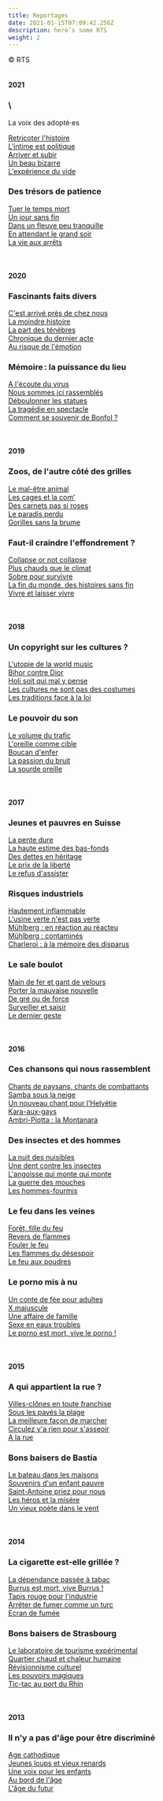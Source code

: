 ```yaml
---
title: Reportages
date: 2021-01-15T07:09:42.256Z
description: here’s some RTS
weight: 2
---
```

© RTS\
\
\
**2021**

### \
La voix des adopté·es

[Retricoter l'histoire](https://www.rts.ch/play/radio/vacarme/audio/adoption-15-retricoter-lhistoire?id=12469798)\
[L'intime est politique](https://www.rts.ch/play/radio/vacarme/audio/adoption-25-lintime-est-politique?id=12473621)\
[Arriver et subir](https://www.rts.ch/play/radio/vacarme/audio/adoption-35-arriver-et-subir?id=12476459)\
[Un beau bizarre](https://www.rts.ch/play/radio/vacarme/audio/adoption-45-un-beau-bizarre?id=12479218)\
[L'expérience du vide](https://www.rts.ch/play/radio/vacarme/audio/adoption-55-lexperience-du-vide?id=12481686)

### Des trésors de patience

[Tuer le temps mort](https://www.rts.ch/play/radio/vacarme/audio/patience-15-tuer-le-temps-mort?id=12257305)\
[Un jour sans fin](https://www.rts.ch/play/radio/vacarme/audio/patience-25-un-jour-sans-fin?id=12261019)\
[Dans un fleuve peu tranquille](https://www.rts.ch/play/radio/vacarme/audio/patience-35-dans-un-fleuve-peu-tranquille?id=12263811)\
[En attendant le grand soir](https://www.rts.ch/play/radio/vacarme/audio/patience-45-en-attendant-le-grand-soir?id=12265979)\
[La vie aux arrêts](https://www.rts.ch/play/radio/vacarme/audio/patience-55-la-vie-aux-arrets?id=12268922)\
\
\
\
**2020**

### Fascinants faits divers

[C'est arrivé près de chez nous](https://www.rts.ch/play/radio/vacarme/audio/faits-divers-15-cest-arrive-pres-de-chez-nous?id=11841282)\
[La moindre histoire](https://www.rts.ch/play/radio/vacarme/audio/faits-divers-25-la-moindre-histoire?id=11844682)\
[La part des ténèbres](https://www.rts.ch/play/radio/vacarme/audio/faits-divers-35-la-part-des-tenebres?id=11847254)\
[Chronique du dernier acte](https://www.rts.ch/play/radio/vacarme/audio/faits-divers-45-chronique-du-dernier-acte?id=11849725)\
[Au risque de l'émotion](https://www.rts.ch/play/radio/vacarme/audio/faits-divers-55-au-risque-de-lemotion?id=11812630)

### Mémoire : la puissance du lieu

[A l'écoute du virus](https://www.rts.ch/play/radio/vacarme/audio/lieux-de-memoire-15-a-lecoute-du-virus?id=11601356)\
[Nous sommes ici rassemblés](https://www.rts.ch/play/radio/vacarme/audio/lieux-de-memoire-25-nous-sommes-ici-rassembles?id=11604981)\
[Déboulonner les statues](https://www.rts.ch/play/radio/vacarme/audio/lieux-de-memoire-35-deboulonner-les-statues?id=11607945)\
[La tragédie en spectacle](https://www.rts.ch/play/radio/vacarme/audio/lieux-de-memoire-45-la-tragedie-en-spectacle?id=11610164)\
[Comment se souvenir de Bonfol ?](https://www.rts.ch/play/radio/vacarme/audio/lieux-de-memoire-55-comment-se-souvenir-de-bonfol?id=11612904)\
\
\
\
**2019**

### Zoos, de l'autre côté des grilles

[Le mal-être animal](https://www.rts.ch/play/radio/vacarme/audio/zoos-15-le-mal-etre-animal?id=10963958)\
[Les cages et la com’](https://www.rts.ch/play/radio/vacarme/audio/zoos-25-les-cages-et-la-com?id=10966946)\
[Des carnets pas si roses](https://www.rts.ch/play/radio/vacarme/audio/zoos-35-des-carnets-pas-si-roses?id=10968736)\
[Le paradis perdu](https://www.rts.ch/play/radio/vacarme/audio/zoos-45-le-paradis-perdu?id=10969773)\
[Gorilles sans la brume](https://www.rts.ch/play/radio/vacarme/audio/zoos-55-gorille-sans-la-brume?id=10971503)

### Faut-il craindre l'effondrement ?

[Collapse or not collapse](https://www.rts.ch/play/radio/vacarme/audio/effondrement-15-collapse-or-not-collapse?id=10729172)\
[Plus chauds que le climat](https://www.rts.ch/play/radio/vacarme/audio/effondrement-25-plus-chaud-que-le-climat?id=10732917)\
[Sobre pour survivre](https://www.rts.ch/play/radio/vacarme/audio/effondrement-35-sobre-pour-survivre?id=10735087)\
[La fin du monde, des histoires sans fin](https://www.rts.ch/play/radio/vacarme/audio/effondrement-45-la-fin-du-monde-des-histoires-sans-fin?id=10738533)\
[Vivre et laisser vivre](https://www.rts.ch/play/radio/vacarme/audio/effondrement-55-vivre-et-laisser-vivre?id=10740862)\
\
\
\
**2018**

### Un copyright sur les cultures ?

[L'utopie de la world music](https://www.rts.ch/play/radio/vacarme/audio/appropriation-culturelle-15-lutopie-de-la-world-music?id=9865055)\
[Bihor contre Dior](https://www.rts.ch/play/radio/vacarme/audio/appropriation-culturelle-25-bihor-contre-dior?id=9869024)\
[Holi soit qui mal y pense](https://www.rts.ch/play/radio/vacarme/audio/appropriation-culturelle-35-holi-soit-qui-mal-y-pense?id=10539232)\
[Les cultures ne sont pas des costumes](https://www.rts.ch/play/radio/vacarme/audio/appropriation-culturelle-45-les-cultures-ne-sont-pas-des-costumes?id=9874386)\
[Les traditions face à la loi](https://www.rts.ch/play/radio/vacarme/audio/appropriation-culturelle-55-les-traditions-face-a-la-loi?id=9876922&station=a9e7621504c6959e35c3ecbe7f6bed0446cdf8da)

### Le pouvoir du son

[Le volume du trafic](https://www.rts.ch/play/radio/vacarme/audio/bruits-15-le-volume-du-trafic?id=10022709)\
[L'oreille comme cible](https://www.rts.ch/play/radio/vacarme/audio/bruits-25-loreille-comme-cible?id=10025810)\
[Boucan d'enfer](https://www.rts.ch/play/radio/vacarme/audio/bruits-35-boucan-denfer?id=10028419)\
[La passion du bruit](https://www.rts.ch/play/radio/vacarme/audio/bruits-45-la-passion-du-bruit?id=10030894)\
[La sourde oreille](https://www.rts.ch/play/radio/vacarme/audio/bruits-55-la-sourde-oreille?id=10033328)\
\
\
\
**2017**

### Jeunes et pauvres en Suisse

[La pente dure](https://www.rts.ch/play/radio/vacarme/audio/jeunes-pauvres-15-la-pente-dure?id=9119265)\
[La haute estime des bas-fonds](https://www.rts.ch/play/radio/vacarme/audio/jeunes-pauvres-25-la-haute-estime-des-bas-fonds?id=9122218)\
[Des dettes en héritage](https://www.rts.ch/play/radio/vacarme/audio/jeunes-pauvres-35-des-dettes-en-heritage?id=9126108&station=a9e7621504c6959e35c3ecbe7f6bed0446cdf8da)\
[Le prix de la liberté](https://www.rts.ch/play/radio/vacarme/audio/jeunes-pauvres-45-le-prix-de-la-liberte?id=9129247)\
[Le refus d'assister](https://www.rts.ch/play/radio/vacarme/audio/jeunes-pauvres-55-le-refus-dassister?id=9132283)

### Risques industriels

[Hautement inflammable](https://www.rts.ch/play/radio/vacarme/audio/risques-industriels-15--hautement-inflammable?id=8964769)\
[L'usine verte n'est pas verte](https://www.rts.ch/play/radio/vacarme/audio/risques-industriels-25-lusine-verte-nest-pas-verte?id=8968042)\
[Mühlberg : en réaction au réacteu](https://www.rts.ch/play/radio/vacarme/audio/risques-industriels-35-muehlberg-1-en-reaction-au-reacteur?id=8972143)\
[Mühlberg : contaminés](https://www.rts.ch/play/radio/vacarme/audio/risques-industriels-45-muehlberg-2-contamines?id=8974972)\
[Charleroi : à la mémoire des disparus](https://www.rts.ch/play/radio/vacarme/audio/risques-industriels-55-a-la-memoire-des-disparus?id=8977501)

### Le sale boulot

[Main de fer et gant de velours](https://www.rts.ch/play/radio/vacarme/audio/sale-boulot-main-de-fer-et-gant-de-velours?id=8840651)\
[Porter la mauvaise nouvelle](https://www.rts.ch/play/radio/vacarme/audio/sale-boulot-porter-la-mauvaise-nouvelle?id=8842824&startTime=1552)\
[De gré ou de force](https://www.rts.ch/play/radio/vacarme/audio/sale-boulot-de-gre-ou-de-force?id=9189495)\
[Surveiller et saisir](https://www.rts.ch/play/radio/vacarme/audio/sale-boulot-surveiller-et-saisir?id=8847999)\
[Le dernier geste](https://www.rts.ch/play/radio/vacarme/audio/sale-boulot-le-dernier-geste?id=8850217)\
\
\
\
**2016**

### Ces chansons qui nous rassemblent

[Chants de paysans, chants de combattants](https://www.rts.ch/play/radio/vacarme/audio/ces-chansons-qui-nous-rassemblent-15?id=7369391)\
[Samba sous la neige](https://www.rts.ch/play/radio/vacarme/audio/ces-chansons-qui-nous-rassemblent-25?id=7371508)\
[Un nouveau chant pour l'Helvétie](https://www.rts.ch/play/radio/vacarme/audio/ces-chansons-qui-nous-rassemblent-35?id=7373541)\
[Kara-aux-gays](https://www.rts.ch/play/radio/vacarme/audio/ces-chansons-qui-nous-rassemblent-45?id=7375629)\
[Ambri-Piotta : la Montanara](https://www.rts.ch/play/radio/vacarme/audio/ces-chansons-qui-nous-rassemblent-55?id=7377475)

### Des insectes et des hommes

[La nuit des nuisibles](https://www.rts.ch/play/radio/vacarme/audio/des-insectes-et-des-hommes-15?id=7621444)\
[Une dent contre les insectes](https://www.rts.ch/play/radio/vacarme/audio/des-insectes-et-des-hommes-25?id=8217024)\
[L'angoisse qui monte qui monte](https://www.rts.ch/play/radio/vacarme/audio/des-insectes-et-des-hommes-35?id=7627023)\
[La guerre des mouches](https://www.rts.ch/play/radio/vacarme/audio/des-insectes-et-des-hommes-45?id=8219728)\
[Les hommes-fourmis](https://www.rts.ch/play/radio/vacarme/audio/des-insectes-et-des-hommes-55?id=8220375)

### Le feu dans les veines

[Forêt, fille du feu](https://www.rts.ch/play/radio/vacarme/audio/le-feu-dans-les-veines-15?id=7940607)\
[Revers de flammes](https://www.rts.ch/play/radio/vacarme/audio/le-feu-dans-les-veines-25?id=7943214)\
[Fouler le feu](https://www.rts.ch/play/radio/vacarme/audio/le-feu-dans-les-veines-35?id=7946744)\
[Les flammes du désespoir](https://www.rts.ch/play/radio/vacarme/audio/le-feu-dans-les-veines-45?id=8723624)\
[Le feu aux poudres](https://www.rts.ch/play/radio/vacarme/audio/le-feu-dans-les-veines-55?id=8726200)

### Le porno mis à nu

[Un conte de fée pour adultes](https://www.rts.ch/play/radio/vacarme/audio/le-porno-mis-a-nu-15?id=8026176)\
[X majuscule](https://www.rts.ch/play/radio/vacarme/audio/le-porno-mis-a-nu-25?id=8028977)\
[Une affaire de famille](https://www.rts.ch/play/radio/vacarme/audio/le-porno-mis-a-nu-35?id=8032723)\
[Sexe en eaux troubles](https://www.rts.ch/play/radio/vacarme/audio/le-porno-mis-a-nu-45?id=8035525)\
[Le porno est mort, vive le porno !](https://www.rts.ch/play/radio/vacarme/audio/le-porno-mis-a-nu-55?id=8038113)\
\
\
\
**2015**

### A qui appartient la rue ?

[Villes-clônes en toute franchise](https://www.rts.ch/play/radio/vacarme/audio/a-qui-appartient-la-rue-15?id=7199622)\
[Sous les pavés la plage](https://www.rts.ch/play/radio/vacarme/audio/a-qui-appartient-la-rue-25?id=7202811)\
[La meilleure façon de marcher](https://www.rts.ch/play/radio/vacarme/audio/a-qui-appartient-la-rue-35?id=7205977)\
[Circulez y'a rien pour s'asseoir](https://www.rts.ch/play/radio/vacarme/audio/a-qui-appartient-la-rue-45?id=7209433)\
[A la rue](https://www.rts.ch/play/radio/vacarme/audio/a-qui-appartient-la-rue-55?id=7212410)

### Bons baisers de Bastia

[Le bateau dans les maisons](https://www.rts.ch/play/radio/bons-baisers-de----/audio/bons-baisers-de-bastia-15?id=6858209)\
[Souvenirs d'un enfant pauvre](https://www.rts.ch/play/radio/bons-baisers-de----/audio/bons-baisers-de-bastia-25?id=6858342)\
[Saint-Antoine priez pour nous](https://www.rts.ch/play/radio/bons-baisers-de----/audio/bons-baisers-de-bastia-35?id=6858597)\
[Les héros et la misère](https://www.rts.ch/play/radio/bons-baisers-de----/audio/bons-baisers-de-bastia-45?id=6859031)\
[Un vieux poète dans le vent](https://www.rts.ch/play/radio/bons-baisers-de----/audio/bons-baisers-de-bastia-55?id=6858777)\
\
\
\
**2014**

### La cigarette est-elle grillée ?

[La dépendance passée à tabac](https://www.rts.ch/play/radio/vacarme/audio/la-cigarette-est-elle-grillee-15?id=5823273)\
[Burrus est mort, vive Burrus !](https://www.rts.ch/play/radio/vacarme/audio/la-cigarette-est-elle-grillee-25?id=5825970)\
[Tapis rouge pour l'industrie](https://www.rts.ch/play/radio/vacarme/audio/la-cigarette-est-elle-grillee-35?id=5829735)\
[Arrêter de fumer comme un turc](https://www.rts.ch/play/radio/vacarme/audio/la-cigarette-est-elle-grillee-45?id=5832674)\
[Ecran de fumée](https://www.rts.ch/play/radio/vacarme/audio/la-cigarette-est-elle-grillee-55?id=5835644)

### Bons baisers de Strasbourg

[Le laboratoire de tourisme expérimental](https://www.rts.ch/play/radio/bons-baisers-de----/audio/bons-baisers-de-strasbourg-15?id=6011250)\
[Quartier chaud et chaleur humaine](https://www.rts.ch/play/radio/bons-baisers-de----/audio/bons-baisers-de-strasbourg-25?id=6011287)\
[Révisionnisme culturel](https://www.rts.ch/play/radio/bons-baisers-de----/audio/bons-baisers-de-strasbourg-35?id=6011442)\
[Les pouvoirs magiques](https://www.rts.ch/play/radio/bons-baisers-de----/audio/bons-baisers-de-strasbourg-45?id=6011497)\
[Tic-tac au port du Rhin](https://www.rts.ch/play/radio/bons-baisers-de----/audio/bons-baisers-de-strasbourg-55?id=6011586)\
\
\
\
**2013**

### Il n'y a pas d'âge pour être discriminé

[Age cathodique](https://www.rts.ch/play/radio/vacarme/audio/il-ny-a-pas-dage-pour-etre-discrimine-15?id=4896648)\
[Jeunes loups et vieux renards](https://www.rts.ch/play/radio/vacarme/audio/il-ny-a-pas-dage-pour-etre-discrimine-25?id=4899877)\
[Une voix pour les enfants](https://www.rts.ch/play/radio/vacarme/audio/il-ny-a-pas-dage-pour-etre-discrimine-35?id=4903364)\
[Au bord de l'âge](https://www.rts.ch/play/radio/vacarme/audio/il-ny-a-pas-dage-pour-etre-discrimine-45?id=4906652)\
[L'âge du futur](https://www.rts.ch/play/radio/vacarme/audio/il-ny-a-pas-dage-pour-etre-discrimine-55?id=4909773)